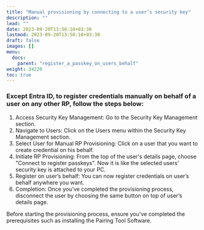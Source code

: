 ```yaml
---
title: "Manual provisioning by connecting to a user’s security key"
description: ""
lead: ""
date: 2023-09-20T13:58:10+03:30
lastmod: 2023-09-20T13:58:10+03:30
draft: false
images: []
menu:
  docs:
    parent: "register_a_passkey_on_users_behalf"
weight: 34220
toc: true
---
```


### Except Entra ID, to register credentials manually on behalf of a user on any other RP, follow the steps below:

1. Access Security Key Management: Go to the Security Key Management section.  
2. Navigate to Users: Click on the Users menu within the Security Key Management section.  
3. Select User for Manual RP Provisioning: Click on a user that you want to create credential on his behalf.  
4. Initiate RP Provisioning: From the top of the user's details page, choose "Connect to register passkeys". Now it is like the selected users’ security key is attached to your PC.  
5. Register on user’s behalf: You can now register credentials on user’s behalf anywhere you want.  
6. Completion: Once you've completed the provisioning process, disconnect the user by choosing the same button on top of user’s details page.  

Before starting the provisioning process, ensure you've completed the prerequisites such as installing the Pairing Tool Software.  
